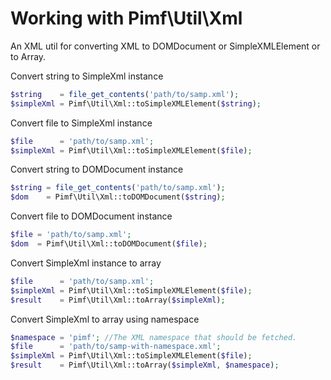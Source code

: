 # Working with Pimf\Util\Xml

An XML util for converting XML to DOMDocument or SimpleXMLElement or to Array.

Convert string to SimpleXml instance

```php
$string    = file_get_contents('path/to/samp.xml');
$simpleXml = Pimf\Util\Xml::toSimpleXMLElement($string);
```

Convert file to SimpleXml instance

```php
$file      = 'path/to/samp.xml';
$simpleXml = Pimf\Util\Xml::toSimpleXMLElement($file);
```

Convert string to DOMDocument instance

```php
$string = file_get_contents('path/to/samp.xml');
$dom    = Pimf\Util\Xml::toDOMDocument($string);
```

Convert file to DOMDocument instance

```php
$file = 'path/to/samp.xml';
$dom  = Pimf\Util\Xml::toDOMDocument($file);
```

Convert SimpleXml instance to array

```php
$file      = 'path/to/samp.xml';
$simpleXml = Pimf\Util\Xml::toSimpleXMLElement($file);
$result    = Pimf\Util\Xml::toArray($simpleXml);
```

Convert SimpleXml to array using namespace

```php
$namespace = 'pimf'; //The XML namespace that should be fetched.
$file      = 'path/to/samp-with-namespace.xml';
$simpleXml = Pimf\Util\Xml::toSimpleXMLElement($file);
$result    = Pimf\Util\Xml::toArray($simpleXml, $namespace);
```